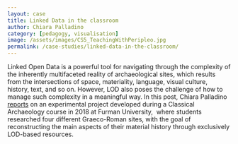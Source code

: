 ```yaml
---
layout: case
title: Linked Data in the classroom
author: Chiara Palladino
category: [pedagogy, visualisation]
image: /assets/images/CS5_TeachingWithPeripleo.jpg
permalink: /case-studies/linked-data-in-the-classroom/
---
```


Linked Open Data is a powerful tool for navigating through the complexity of the inherently multifaceted reality of archaeological sites,
which results from the intersections of space, materiality, language, visual culture, history, text, and so on.
However, LOD also poses the challenge of how to manage such complexity in a meaningful way.
In this post, Chiara Palladino <a href="https://medium.com/pelagios/linked-open-data-to-navigate-the-past-using-peripleo-in-class-4286b3089bf3">reports</a> on an experimental project developed during a Classical Archaeology course in 2018 at Furman University, 
where students researched four different Graeco-Roman sites, with the goal of reconstructing the main aspects of their material history
through exclusively LOD-based resources.
